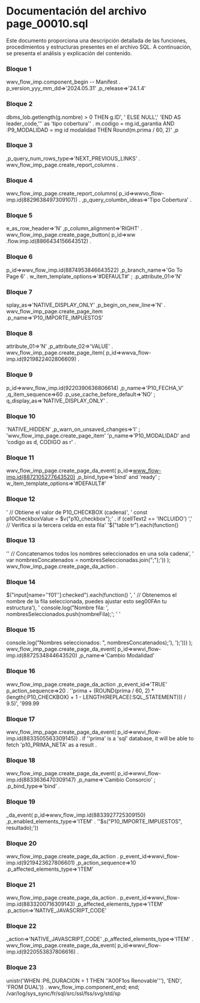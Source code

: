# Documentación del archivo page_00010.sql

Este documento proporciona una descripción detallada de las funciones, procedimientos y estructuras presentes en el archivo SQL. A continuación, se presenta el análisis y explicación del contenido.

### Bloque 1
wwv_flow_imp.component_begin -- Manifest . p_version_yyy_mm_dd=>'2024.05.31' ,p_release=>'24.1.4'

### Bloque 2
dbms_lob.getlength(g.nombre) > 0 THEN g.ID', ' ELSE NULL',' 'END AS leader_code,''' as 'tipo cobertura'' . m.codigo = mg.id_garantia AND :P9_MODALIDAD = mg id modalidad THEN Round(m.prima / 60, 2)' ,p

### Bloque 3
,p_query_num_rows_type=>'NEXT_PREVIOUS_LINKS' . wwv_flow_imp_page.create_report_columns .

### Bloque 4
wwv_flow_imp_page.create_report_columns( p_id=>wwvo_flow-imp.id(8829638497309107)) . ,p_query_columbn_ideas=>'Tipo Cobertura' .

### Bloque 5
e_as_row_header=>'N' ,p_column_alignment=>'RIGHT' . wwv_flow_imp_page.create_page_button( p_id=>ww .flow.imp.id(8866434156643512) .

### Bloque 6
p_id=>wwv_flow_imp.id(8874953846643522) ,p_branch_name=>'Go To Page 6' . w_item_template_options=>'#DEFAULT#' ; .p_attribute_01=>'N'

### Bloque 7
splay_as=>'NATIVE_DISPLAY_ONLY' ,p_begin_on_new_line=>'N' . wwv_flow_imp_page.create_page_item .p_name=>'P10_IMPORTE_IMPUESTOS'

### Bloque 8
attribute_01=>'N' ,p_attribute_02=>'VALUE' . wwv_flow_imp_page.create_page_item( p_id=>wwva_flow-imp.id(9219822402806609) .

### Bloque 9
p_id=>wwv_flow_imp.id(9220390636806614) ,p_name=>'P10_FECHA_V' ,q_item_sequence=>60 .p_use_cache_before_default=>'NO' ; q_display_as=>'NATIVE_DISPLAY_ONLY' .

### Bloque 10
'NATIVE_HIDDEN' ,p_warn_on_unsaved_changes=>'I' ; 'wwv_flow_imp_page.create_page_item' 'p_name=>'P10_MODALIDAD' and 'codigo as d, CODIGO as r' .

### Bloque 11
wwv_flow_imp_page.create_page_da_event( p_id=>www_flow-imp.id(8872105277643520) ,p_bind_type=>'bind' and 'ready' ; w_item_template_options=>'#DEFAULT#'

### Bloque 12
' // Obtiene el valor de P10_CHECKBOX (cadena)', ' const p10CheckboxValue = $v("p10_checkbox");' . if (cellText2 == 'INCLUIDO') ',' // Verifica si la tercera celda en esta fila' '$("table tr").each(function() 

### Bloque 13
'' // Concatenamos todos los nombres seleccionados en una sola cadena', ' var nombresConcatenados = nombresSeleccionadas.join(";");')) ); wwv_flow_imp_page.create_page_da_action .

### Bloque 14
$("input[name=''f01'']:checked").each(function() ', ' // Obtenemos el nombre de la fila seleccionada, puedes ajustar esto seg00FAn tu estructura'), ' console.log("Nombre fila: ', nombresSeleccionados.push(nombreFila);'; ' '

### Bloque 15
console.log("Nombres seleccionados: ", nombresConcatenados);'), ');'))) ); wwv_flow_imp_page.create_page_da_event( p_id=>wwvi_flow-imp.id(8872534844643520) ,p_name=>'Cambio Modalidad'

### Bloque 16
wwv_flow_imp_page.create_page_da_action ,p_event_id=>'TRUE' p_action_sequence=>20 . ''prima + (ROUND(prima / 60, 2) * (length(:P10_CHECKBOX) + 1 - LENGTH(REPLACE(:SQL_STATEMENT))) / 9.5)', '999.99

### Bloque 17
wwv_flow_imp_page.create_page_da_event( p_id=>wwvi_flow-imp.id(8833505563309145)) . if ''prima' is a 'sql' database, it will be able to fetch 'p10_PRIMA_NETA' as a result .

### Bloque 18
wwv_flow_imp_page.create_page_da_event( p_id=>wwvi_flow-imp.id(8833636470309147) ,p_name=>'Cambio Consorcio' ; .p_bind_type=>'bind' .

### Bloque 19
_da_event( p_id=>wwv_flow_imp.id(8833927725309150) ,p_enabled_elements_type=>'ITEM' . ''$s("P10_IMPORTE_IMPUESTOS", resultado);'))

### Bloque 20
wwv_flow_imp_page.create_page_da_action . p_event_id=>wwvi_flow-imp.id(9219423627806601) ,p_action_sequence=>10 .p_affected_elements_type=>'ITEM'

### Bloque 21
wwv_flow_imp_page.create_page_da_action . p_event_id=>wwvi_flow-imp.id(8833200716309143) ,p_affected_elements_type=>'ITEM' .p_action=>'NATIVE_JAVASCRIPT_CODE'

### Bloque 22
_action=>'NATIVE_JAVASCRIPT_CODE' ,p_affected_elements_type=>'ITEM' . wwv_flow_imp_page.create_page_da_event( p_id=>wwvi_flow-imp.id(9220553837806616) .

### Bloque 23
unistr('WHEN :P6_DURACION = 1 THEN ''A00F1os Renovable'''), 'END', 'FROM DUAL')) . wwv_flow_imp.component_end; end; /var/log/sys_sync/fr/sql/src/ssl/fss/svg/std/sp
